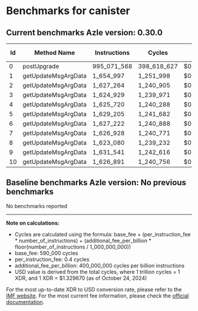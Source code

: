 # Benchmarks for canister

## Current benchmarks Azle version: 0.30.0

| Id  | Method Name         | Instructions | Cycles      | USD           | USD/Million Calls |
| --- | ------------------- | ------------ | ----------- | ------------- | ----------------- |
| 0   | postUpgrade         | 995_071_568  | 398_618_627 | $0.0005300312 | $530.03           |
| 1   | getUpdateMsgArgData | 1_654_997    | 1_251_998   | $0.0000016647 | $1.66             |
| 2   | getUpdateMsgArgData | 1_627_264    | 1_240_905   | $0.0000016500 | $1.64             |
| 3   | getUpdateMsgArgData | 1_624_929    | 1_239_971   | $0.0000016488 | $1.64             |
| 4   | getUpdateMsgArgData | 1_625_720    | 1_240_288   | $0.0000016492 | $1.64             |
| 5   | getUpdateMsgArgData | 1_629_205    | 1_241_682   | $0.0000016510 | $1.65             |
| 6   | getUpdateMsgArgData | 1_627_222    | 1_240_888   | $0.0000016500 | $1.64             |
| 7   | getUpdateMsgArgData | 1_626_928    | 1_240_771   | $0.0000016498 | $1.64             |
| 8   | getUpdateMsgArgData | 1_623_080    | 1_239_232   | $0.0000016478 | $1.64             |
| 9   | getUpdateMsgArgData | 1_631_541    | 1_242_616   | $0.0000016523 | $1.65             |
| 10  | getUpdateMsgArgData | 1_626_891    | 1_240_756   | $0.0000016498 | $1.64             |

## Baseline benchmarks Azle version: No previous benchmarks

No benchmarks reported

---

**Note on calculations:**

- Cycles are calculated using the formula: base_fee + (per_instruction_fee \* number_of_instructions) + (additional_fee_per_billion \* floor(number_of_instructions / 1_000_000_000))
- base_fee: 590_000 cycles
- per_instruction_fee: 0.4 cycles
- additional_fee_per_billion: 400_000_000 cycles per billion instructions
- USD value is derived from the total cycles, where 1 trillion cycles = 1 XDR, and 1 XDR = $1.329670 (as of October 24, 2024)

For the most up-to-date XDR to USD conversion rate, please refer to the [IMF website](https://www.imf.org/external/np/fin/data/rms_sdrv.aspx).
For the most current fee information, please check the [official documentation](https://internetcomputer.org/docs/current/developer-docs/gas-cost#execution).
